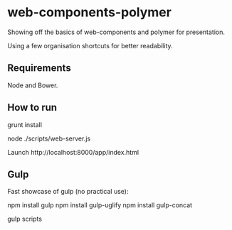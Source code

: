 # web-components-polymer

Showing off the basics of web-components and polymer for presentation.

Using a few organisation shortcuts for better readability.

## Requirements

Node and Bower.

## How to run

grunt install

node ./scripts/web-server.js

Launch http://localhost:8000/app/index.html

## Gulp

Fast showcase of gulp (no practical use):

npm install gulp
npm install gulp-uglify
npm install gulp-concat


gulp scripts